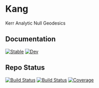 # Kang

Kerr Analytic Null Geodesics
## Documentation
[![Stable](https://img.shields.io/badge/docs-stable-blue.svg)](https://dchang10.github.io/Kang.jl/stable/)
[![Dev](https://img.shields.io/badge/docs-dev-blue.svg)](https://dchang10.github.io/Kang.jl/dev/)
## Repo Status
[![Build Status](https://github.com/dchang10/Kang.jl/actions/workflows/CI.yml/badge.svg?branch=main)](https://github.com/dchang10/Kang.jl/actions/workflows/CI.yml?query=branch%3Amain)
[![Build Status](https://travis-ci.com/dchang10/Kang.jl.svg?branch=main)](https://travis-ci.com/dchang10/Kang.jl)
[![Coverage](https://codecov.io/gh/dchang10/Kang.jl/branch/main/graph/badge.svg)](https://codecov.io/gh/dchang10/Kang.jl)
